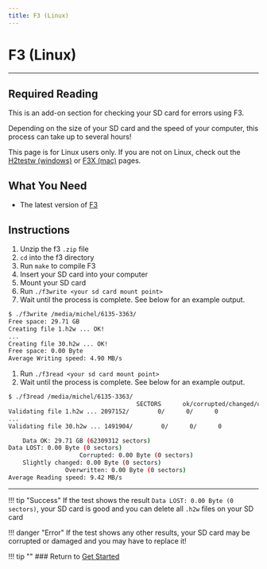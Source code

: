```yaml
---
title: F3 (Linux)
---
```


# F3 (Linux)
---

## Required Reading

This is an add-on section for checking your SD card for errors using F3.

Depending on the size of your SD card and the speed of your computer, this process can take up to several hours!

This page is for Linux users only. If you are not on Linux, check out the [H2testw (windows)](h2testw-(windows).md) or [F3X (mac)](f3x-(mac).md) pages.

## What You Need

* The latest version of [F3](https://github.com/AltraMayor/f3/releases/latest)

## Instructions

1. Unzip the f3 `.zip` file
1. `cd` into the f3 directory
1. Run `make` to compile F3
1. Insert your SD card into your computer
1. Mount your SD card
1. Run `./f3write <your sd card mount point>`
1. Wait until the process is complete. See below for an example output.

~~~ bash
$ ./f3write /media/michel/6135-3363/
Free space: 29.71 GB
Creating file 1.h2w ... OK!
...
Creating file 30.h2w ... OK!
Free space: 0.00 Byte
Average Writing speed: 4.90 MB/s
~~~

1. Run `./f3read <your sd card mount point>`
1. Wait until the process is complete. See below for an example output.

~~~ bash
$ ./f3read /media/michel/6135-3363/
									SECTORS      ok/corrupted/changed/overwritten
Validating file 1.h2w ... 2097152/        0/      0/      0
...
Validating file 30.h2w ... 1491904/        0/      0/      0

	Data OK: 29.71 GB (62309312 sectors)
Data LOST: 0.00 Byte (0 sectors)
					Corrupted: 0.00 Byte (0 sectors)
	Slightly changed: 0.00 Byte (0 sectors)
				Overwritten: 0.00 Byte (0 sectors)
Average Reading speed: 9.42 MB/s
~~~

___
!!! tip "Success"
	If the test shows the result `Data LOST: 0.00 Byte (0 sectors)`, your SD card is good and you can delete all `.h2w` files on your SD card

!!! danger "Error"
	If the test shows any other results, your SD card may be corrupted or damaged and you may have to replace it!

!!! tip ""
	### Return to [Get Started](/user-guide/get-started.md)
